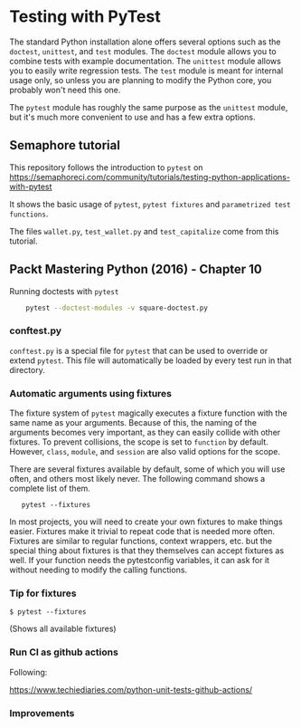 # Testing with PyTest

The standard Python installation alone offers several options such as the `doctest`, `unittest`, and `test` modules. The `doctest` module allows you to combine tests with example documentation. The `unittest` module allows you to easily write regression tests. The `test` module is meant for internal usage only, so unless you are planning to modify the Python core, you probably won't need this one.

The `pytest` module has roughly the same purpose as the `unittest` module, but it's much more convenient to use and has a few extra options.

## Semaphore tutorial

This repository follows the introduction to `pytest` on
https://semaphoreci.com/community/tutorials/testing-python-applications-with-pytest

It shows the basic usage of `pytest`, `pytest fixtures` and `parametrized test functions`.

The files `wallet.py`, `test_wallet.py` and `test_capitalize` come from this tutorial.

## Packt Mastering Python (2016) - Chapter 10

Running doctests with `pytest`

```sh
    pytest --doctest-modules -v square-doctest.py
```

### conftest.py

`conftest.py` is a special file for `pytest` that can be used to override or extend `pytest`. This file will automatically be loaded by every test run in that directory.

### Automatic arguments using fixtures

The fixture system of `pytest` magically executes a fixture function with the same name as your arguments. Because of this, the naming of the arguments becomes very important, as they can easily collide with other fixtures. To prevent collisions, the scope is set to `function` by default. However, `class`, `module`, and `session` are also valid options for the scope.

There are several fixtures available by default, some of which you will use often, and others most likely never. The following command shows a complete list of them.

```shell
   pytest --fixtures
```

In most projects, you will need to create your own fixtures to make things easier. Fixtures make it trivial to repeat code that is needed more often. Fixtures are similar to regular functions, context wrappers, etc. but the special thing about fixtures is that they themselves can accept fixtures as well. If your function needs the pytestconfig variables, it can ask for it without needing to modify the calling functions.


### Tip for fixtures

    $ pytest --fixtures

(Shows all available fixtures)

### Run CI as github actions

Following:

https://www.techiediaries.com/python-unit-tests-github-actions/


### Improvements
